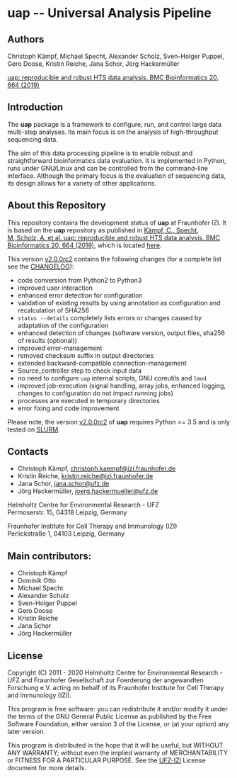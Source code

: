 # uap -- Universal Analysis Pipeline

## Authors

Christoph Kämpf, Michael Specht, Alexander Scholz, Sven-Holger Puppel, Gero Doose, Kristin Reiche, Jana Schor, Jörg Hackermüller

[uap: reproducible and robust HTS data analysis. BMC Bioinformatics 20, 664 (2019)](https://doi.org/10.1186/s12859-019-3219-1)

## Introduction

The **uap** package is a framework to configure, run, and control
large data multi-step analyses.
Its main focus is on the analysis of high-throughput sequencing data.

The aim of this data processing pipeline is to enable robust and straightforward
bioinformatics data evaluation.
It is implemented in Python, runs under GNU/Linux and can be controlled from the
command-line interface.
Although the primary focus is the evaluation of sequencing data, its design
allows for a variety of other applications.

## About this Repository

This repository contains the development status of **uap** at Fraunhofer IZI.
It is based on the **uap** repository as published in [Kämpf, C., Specht, M.,Scholz, A. et al. uap: reproducible and robust HTS data analysis. BMC Bioinformatics 20, 664 (2019)](https://doi.org/10.1186/s12859-019-3219-1), which is located [here](https://github.com/yigbt/uap).
 
This version [v2.0.0rc2](https://github.com/fraunhofer-izi/uap/releases/tag/v2.0.0rc2) contains the following changes (for a complete list see the [CHANGELOG](CHANGELOG.md)):

* code conversion from Python2 to Python3
* improved user interaction
* enhanced error detection for configuration
* validation of existing results by using annotation as configuration and recalculation of SHA256
* `status --details` completely lists errors or changes caused by adaptation of the configuration 
* enhanced detection of changes (software version, output files, sha256 of results (optional))
* improved error-management
* removed checksum suffix in output directories
* extended backward-compatible connection-management
* Source_controller step to check input data
* no need to configure `uap` internal scripts, GNU coreutils and `lmod`
* improved job-execution (signal handling, array jobs, enhanced logging, changes to configuration do not impact running jobs)
* processes are executed in temporary directories
* error fixing and code improvement

Please note, the version [v2.0.0rc2](https://github.com/fraunhofer-izi/uap/releases/tag/v2.0.0rc2) of **uap** requires Python >= 3.5 and is only tested on [SLURM](https://slurm.schedmd.com/documentation.html).

## Contacts

* Christoph Kämpf, [christoph.kaempf@izi.fraunhofer.de](mailto:christoph.kaempf@izi.fraunhofer.de)
* Kristin Reiche, [kristin.reiche@izi.fraunhofer.de](mailto:kristin.reiche@izi.fraunhofer.de)
* Jana Schor, [jana.schor@ufz.de](mailto:jana.schor@ufz.de)
* Jörg Hackermüller, [joerg.hackermueller@ufz.de](mailto:joerg.hackermueller@ufz.de)

Helmholtz Centre for Environmental Research - UFZ</br>
Permoserstr. 15, 04318 Leipzig, Germany

Fraunhofer Institute for Cell Therapy and Immunology (IZI)</br>
Perlickstraße 1, 04103 Leipzig, Germany

## Main contributors:

* Christoph Kämpf
* Dominik Otto
* Michael Specht
* Alexander Scholz
* Sven-Holger Puppel
* Gero Doose
* Kristin Reiche
* Jana Schor
* Jörg Hackermüller

## License

Copyright (C) 2011 - 2020 Helmholtz Centre for Environmental Research - UFZ and Fraunhofer Gesellschaft zur Foerderung der angewandten Forschung e.V. acting on behalf of its Fraunhofer Institute for Cell Therapy and Immunology (IZI).

This program is free software: you can redistribute it and/or modify it under the terms of the GNU General Public License as published by the Free Software Foundation, either version 3 of the License, or (at your option) any later version.

This program is distributed in the hope that it will be useful, but WITHOUT ANY WARRANTY; without even the implied warranty of MERCHANTABILITY or FITNESS FOR A PARTICULAR PURPOSE. See the [UFZ-IZI](https://github.com/yigbt/uap/blob/master/UFZ-IZI-LICENSE) License document for more details.
